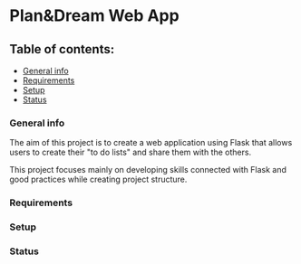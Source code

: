 # Plan&Dream Web App

## Table of contents: 
* [General info](#general-info)
* [Requirements](#requirements)
* [Setup](#setup)
* [Status](#status)

### General info
The aim of this project is to create a web application using Flask that allows users to create their "to do lists" and share them with the others.

This project focuses mainly on developing skills connected with Flask and good practices while creating project structure. 
### Requirements
### Setup
### Status

